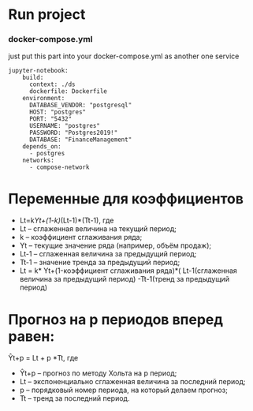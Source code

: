 
# Run project
### docker-compose.yml

just put this part into your docker-compose.yml as another one service
```
jupyter-notebook:
    build:
      context: ./ds
      dockerfile: Dockerfile
    environment: 
      DATABASE_VENDOR: "postgresql"
      HOST: "postgres"
      PORT: "5432"
      USERNAME: "postgres"
      PASSWORD: "Postgres2019!"
      DATABASE: "FinanceManagement"
    depends_on: 
      - postgres
    networks: 
      - compose-network
```

# Переменные для коэффициентов

- Lt=k*Yt+(1-k)*(Lt-1)*(Tt-1), где
- Lt  – сглаженная величина на текущий период;
- k – коэффициент сглаживания ряда;
- Yt – текущие значение ряда (например, объём продаж);
- Lt-1 – сглаженная величина за предыдущий период;
- Tt-1 – значение тренда за предыдущий период;
- Lt = k* Yt+(1-коэффициент сглаживания ряда)*( Lt-1(сглаженная величина за предыдущий период) -Tt-1(тренд за предыдущий период)
                                             

# Прогноз на p периодов вперед равен:

Ŷt+p = Lt + p *Tt, где
- Ŷt+p – прогноз по методу Хольта на p период;
- Lt – экспоненциально сглаженная величина за последний период;
- p – порядковый номер периода, на который делаем прогноз;
- Tt – тренд за последний период.                                             
